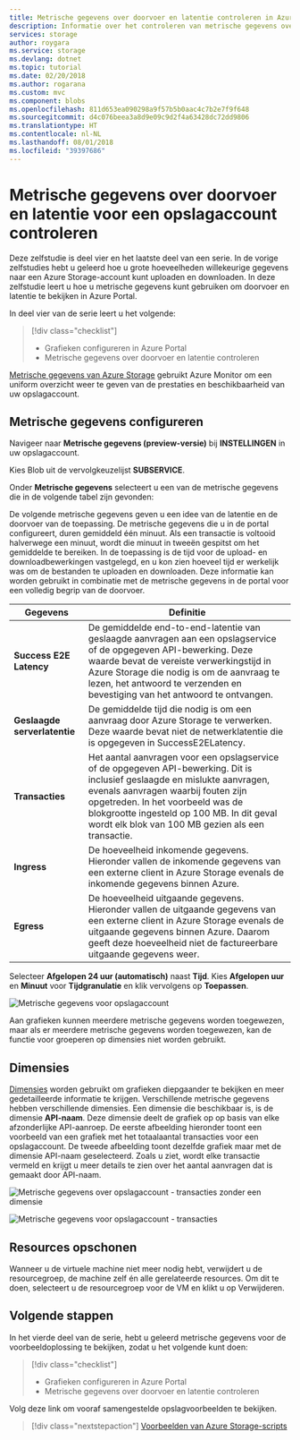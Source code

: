 ```yaml
---
title: Metrische gegevens over doorvoer en latentie controleren in Azure Portal | Microsoft Docs
description: Informatie over het controleren van metrische gegevens over doorvoer en latentie voor een opslagaccount in de portal.
services: storage
author: roygara
ms.service: storage
ms.devlang: dotnet
ms.topic: tutorial
ms.date: 02/20/2018
ms.author: rogarana
ms.custom: mvc
ms.component: blobs
ms.openlocfilehash: 811d653ea090298a9f57b5b0aac4c7b2e7f9f648
ms.sourcegitcommit: d4c076beea3a8d9e09c9d2f4a63428dc72dd9806
ms.translationtype: HT
ms.contentlocale: nl-NL
ms.lasthandoff: 08/01/2018
ms.locfileid: "39397686"
---
```

# <a name="verify-throughput-and-latency-metrics-for-a-storage-account"></a>Metrische gegevens over doorvoer en latentie voor een opslagaccount controleren

Deze zelfstudie is deel vier en het laatste deel van een serie. In de vorige zelfstudies hebt u geleerd hoe u grote hoeveelheden willekeurige gegevens naar een Azure Storage-account kunt uploaden en downloaden. In deze zelfstudie leert u hoe u metrische gegevens kunt gebruiken om doorvoer en latentie te bekijken in Azure Portal.

In deel vier van de serie leert u het volgende:

> [!div class="checklist"]
> * Grafieken configureren in Azure Portal
> * Metrische gegevens over doorvoer en latentie controleren

[Metrische gegevens van Azure Storage](../common/storage-metrics-in-azure-monitor.md?toc=%2fazure%2fstorage%2fblobs%2ftoc.json) gebruikt Azure Monitor om een uniform overzicht weer te geven van de prestaties en beschikbaarheid van uw opslagaccount.

## <a name="configure-metrics"></a>Metrische gegevens configureren

Navigeer naar **Metrische gegevens (preview-versie)** bij **INSTELLINGEN** in uw opslagaccount.

Kies Blob uit de vervolgkeuzelijst **SUBSERVICE**.

Onder **Metrische gegevens** selecteert u een van de metrische gegevens die in de volgende tabel zijn gevonden:

De volgende metrische gegevens geven u een idee van de latentie en de doorvoer van de toepassing. De metrische gegevens die u in de portal configureert, duren gemiddeld één minuut. Als een transactie is voltooid halverwege een minuut, wordt die minuut in tweeën gespitst om het gemiddelde te bereiken. In de toepassing is de tijd voor de upload- en downloadbewerkingen vastgelegd, en u kon zien hoeveel tijd er werkelijk was om de bestanden te uploaden en downloaden. Deze informatie kan worden gebruikt in combinatie met de metrische gegevens in de portal voor een volledig begrip van de doorvoer.

|Gegevens|Definitie|
|---|---|
|**Success E2E Latency**|De gemiddelde end-to-end-latentie van geslaagde aanvragen aan een opslagservice of de opgegeven API-bewerking. Deze waarde bevat de vereiste verwerkingstijd in Azure Storage die nodig is om de aanvraag te lezen, het antwoord te verzenden en bevestiging van het antwoord te ontvangen.|
|**Geslaagde serverlatentie**|De gemiddelde tijd die nodig is om een aanvraag door Azure Storage te verwerken. Deze waarde bevat niet de netwerklatentie die is opgegeven in SuccessE2ELatency. |
|**Transacties**|Het aantal aanvragen voor een opslagservice of de opgegeven API-bewerking. Dit is inclusief geslaagde en mislukte aanvragen, evenals aanvragen waarbij fouten zijn opgetreden. In het voorbeeld was de blokgrootte ingesteld op 100 MB. In dit geval wordt elk blok van 100 MB gezien als een transactie.|
|**Ingress**|De hoeveelheid inkomende gegevens. Hieronder vallen de inkomende gegevens van een externe client in Azure Storage evenals de inkomende gegevens binnen Azure. |
|**Egress**|De hoeveelheid uitgaande gegevens. Hieronder vallen de uitgaande gegevens van een externe client in Azure Storage evenals de uitgaande gegevens binnen Azure. Daarom geeft deze hoeveelheid niet de factureerbare uitgaande gegevens weer. |

Selecteer **Afgelopen 24 uur (automatisch)** naast **Tijd**. Kies **Afgelopen uur** en **Minuut** voor **Tijdgranulatie** en klik vervolgens op **Toepassen**.

![Metrische gegevens voor opslagaccount](./media/storage-blob-scalable-app-verify-metrics/figure1.png)

Aan grafieken kunnen meerdere metrische gegevens worden toegewezen, maar als er meerdere metrische gegevens worden toegewezen, kan de functie voor groeperen op dimensies niet worden gebruikt.

## <a name="dimensions"></a>Dimensies

[Dimensies](../common/storage-metrics-in-azure-monitor.md?toc=%2fazure%2fstorage%2fblobs%2ftoc.json#metrics-dimensions) worden gebruikt om grafieken diepgaander te bekijken en meer gedetailleerde informatie te krijgen. Verschillende metrische gegevens hebben verschillende dimensies. Een dimensie die beschikbaar is, is de dimensie **API-naam**. Deze dimensie deelt de grafiek op op basis van elke afzonderlijke API-aanroep. De eerste afbeelding hieronder toont een voorbeeld van een grafiek met het totaalaantal transacties voor een opslagaccount. De tweede afbeelding toont dezelfde grafiek maar met de dimensie API-naam geselecteerd. Zoals u ziet, wordt elke transactie vermeld en krijgt u meer details te zien over het aantal aanvragen dat is gemaakt door API-naam.

![Metrische gegevens over opslagaccount - transacties zonder een dimensie](./media/storage-blob-scalable-app-verify-metrics/transactionsnodimensions.png)

![Metrische gegevens voor opslagaccount - transacties](./media/storage-blob-scalable-app-verify-metrics/transactions.png)

## <a name="clean-up-resources"></a>Resources opschonen

Wanneer u de virtuele machine niet meer nodig hebt, verwijdert u de resourcegroep, de machine zelf én alle gerelateerde resources. Om dit te doen, selecteert u de resourcegroep voor de VM en klikt u op Verwijderen.

## <a name="next-steps"></a>Volgende stappen

In het vierde deel van de serie, hebt u geleerd metrische gegevens voor de voorbeeldoplossing te bekijken, zodat u het volgende kunt doen:

> [!div class="checklist"]
> * Grafieken configureren in Azure Portal
> * Metrische gegevens over doorvoer en latentie controleren

Volg deze link om vooraf samengestelde opslagvoorbeelden te bekijken.

> [!div class="nextstepaction"]
> [Voorbeelden van Azure Storage-scripts](storage-samples-blobs-cli.md)

[previous-tutorial]: storage-blob-scalable-app-download-files.md